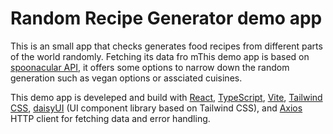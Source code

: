 # Random Recipe Generator demo app

This is an small app that checks generates food recipes from different parts of the world randomly. Fetching its data fro mThis demo app is based on [spoonacular API](https://spoonacular.com/), it offers some options to narrow down the random generation such as vegan options or assciated cuisines.

This demo app is develeped and build with [React](https://react.dev/), [TypeScript](https://www.typescriptlang.org/), [Vite](https://vitejs.dev/), [Tailwind CSS](https://tailwindcss.com/), [daisyUI](https://daisyui.com/) (UI component library based on Tailwind CSS), and [Axios](https://axios-http.com/) HTTP client for fetching data and error handling.
